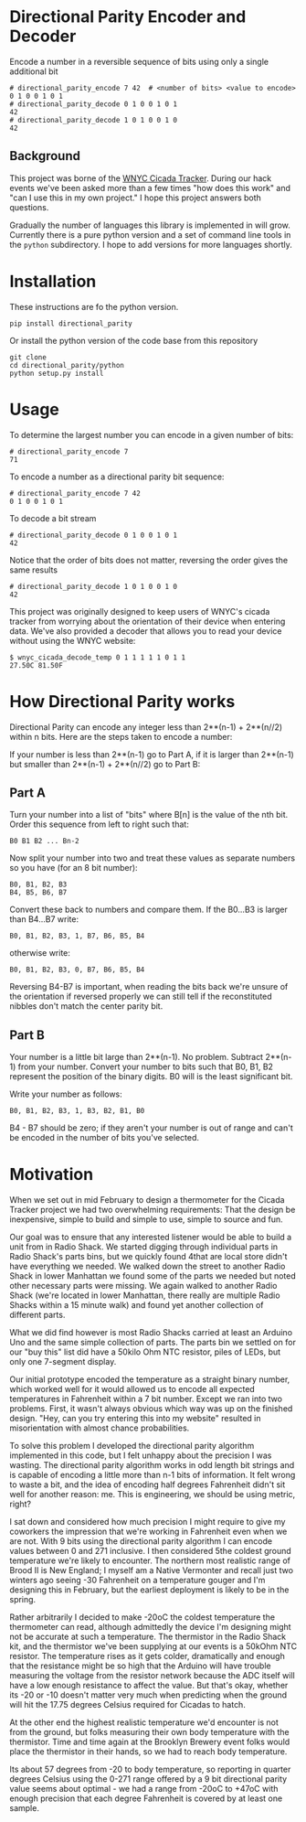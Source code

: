 Directional Parity Encoder and Decoder
======================================

Encode a number in a reversible sequence of bits using only a single additional bit

    # directional_parity_encode 7 42  # <number of bits> <value to encode>
    0 1 0 0 1 0 1
    # directional_parity_decode 0 1 0 0 1 0 1
    42
    # directional_parity_decode 1 0 1 0 0 1 0 
    42

Background
----------

This project was borne of the [WNYC Cicada
Tracker](http://project.wnyc.org/cicadas).  During our hack events
we've been asked more than a few times "how does this work" and "can I
use this in my own project."  I hope this project answers both questions.   

Gradually the number of languages this library is implemented in will
grow.  Currently there is a pure python version and a set of command
line tools in the `python` subdirectory.  I hope to add versions for
more languages shortly.

Installation
============

These instructions are fo the python version.  

    pip install directional_parity

Or install the python version of the code base from this repository

    git clone 
    cd directional_parity/python
    python setup.py install

Usage
=====

To determine the largest number you can encode in a given number of bits:

    # directional_parity_encode 7
    71

To encode a number as a directional parity bit sequence:

    # directional_parity_encode 7 42
    0 1 0 0 1 0 1

To decode a bit stream

    # directional_parity_decode 0 1 0 0 1 0 1
    42

Notice that the order of bits does not matter, reversing the order gives the same results

    # directional_parity_decode 1 0 1 0 0 1 0 
    42


This project was originally designed to keep users of WNYC's cicada
tracker from worrying about the orientation of their device when
entering data.  We've also provided a decoder that allows you to read
your device without using the WNYC website:

    $ wnyc_cicada_decode_temp 0 1 1 1 1 1 0 1 1
    27.50C 81.50F


How Directional Parity works
============================

Directional Parity can encode any integer less than 2**(n-1) +
2**(n//2) within n bits.  Here are the steps taken to encode a number:

If your number is less than 2**(n-1) go to Part A, if it is larger
than 2**(n-1) but smaller than 2**(n-1) + 2**(n//2) go to Part B:

Part A
------

Turn your number into a list of "bits" where B[n] is the value of the
nth bit.  Order this sequence from left to right such that:

    B0 B1 B2 ... Bn-2

Now split your number into two and treat these values as separate
numbers so you have (for an 8 bit number):

    B0, B1, B2, B3
    B4, B5, B6, B7

Convert these back to numbers and compare them.  If the B0...B3 is
larger than B4...B7 write:

    B0, B1, B2, B3, 1, B7, B6, B5, B4

otherwise write:

    B0, B1, B2, B3, 0, B7, B6, B5, B4

Reversing B4-B7 is important, when reading the bits back we're unsure
of the orientation if reversed properly we can still tell if the
reconstituted nibbles don't match the center parity bit.

Part B 
------ 

Your number is a little bit large than 2**(n-1).  No
problem.  Subtract 2**(n-1) from your number.  Convert your number to
bits such that B0, B1, B2 represent the position of the binary digits.
B0 will is the least significant bit.

Write your number as follows:

    B0, B1, B2, B3, 1, B3, B2, B1, B0

B4 - B7 should be zero; if they aren't your number is out of range and
can't be encoded in the number of bits you've selected.


Motivation
==========

When we set out in mid February to design a thermometer for the Cicada
Tracker project we had two overwhelming requirements: That the design
be inexpensive, simple to build and simple to use, simple to source and fun. 

Our goal was to ensure that any interested listener would be able to
build a unit from in Radio Shack.  We started digging through
individual parts in Radio Shack's parts bins, but we quickly found
4that are local store didn't have everything we needed.  We walked down
the street to another Radio Shack in lower Manhattan we found some of
the parts we needed but noted other necessary parts were missing.  We
again walked to another Radio Shack (we're located in lower Manhattan,
there really are multiple Radio Shacks within a 15 minute walk) and
found yet another collection of different parts.

What we did find however is most Radio Shacks carried at least an
Arduino Uno and the same simple collection of parts.  The parts bin we
settled on for our "buy this" list did have a 50kilo Ohm NTC resistor,
piles of LEDs, but only one 7-segment display.

Our initial prototype encoded the temperature as a straight binary
number, which worked well for it would allowed us to encode all
expected temperatures in Fahrenheit within a 7 bit number.  Except we
ran into two problems.  First, it wasn't always obvious which way was
up on the finished design.  "Hey, can you try entering this into my
website" resulted in misorientation with almost chance probabilities.


To solve this problem I developed the directional parity algorithm
implemented in this code, but I felt unhappy about the precision I was
wasting.  The directional parity algorithm works in odd length bit
strings and is capable of encoding a little more than n-1 bits of
information.  It felt wrong to waste a bit, and the idea of encoding
half degrees Fahrenheit didn't sit well for another reason: me.
This is engineering, we should be using metric, right?

I sat down and considered how much precision I might require to give
my coworkers the impression that we're working in Fahrenheit even
when we are not.  With 9 bits using the directional parity algorithm
I can encode values between 0 and 271 inclusive.  I then considered
5the coldest ground temperature we're likely to encounter.  The northern
most realistic range of Brood II is New England; I myself am a Native
Vermonter and recall just two winters ago seeing -30 Fahrenheit on a
temperature gouger and I'm designing this in February, but the earliest
deployment is likely to be in the spring.

Rather arbitrarily I decided to make -20oC the coldest temperature the
thermometer can read, although admittedly the device I'm designing
might not be accurate at such a temperature.  The thermistor in the
Radio Shack kit, and the thermistor we've been supplying at our events
is a 50kOhm NTC resistor.  The temperature rises as it gets colder,
dramatically and enough that the resistance might be so high that the
Arduino will have trouble measuring the voltage from the resistor
network because the ADC itself will have a low enough resistance to
affect the value.  But that's okay, whether its -20 or -10 doesn't
matter very much when predicting when the ground will hit the 17.75
degrees Celsius required for Cicadas to hatch.

At the other end the highest realistic temperature we'd encounter is
not from the ground, but folks measuring their own body temperature
with the thermistor.  Time and time again at the Brooklyn Brewery
event folks would place the thermistor in their hands, so we had to
reach body temperature.

Its about 57 degrees from -20 to body temperature, so reporting in
quarter degrees Celsius using the 0-271 range offered by a 9 bit
directional parity value seems about optimal - we had a range from
-20oC to +47oC with enough precision that each degree Fahrenheit is
covered by at least one sample.

